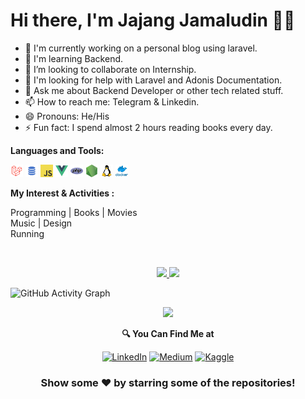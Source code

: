 # Hi there, I'm Jajang Jamaludin 🧑🏻

- 🔭 I'm currently working on a personal blog using laravel.
- 🌱 I'm learning Backend.
- 👯 I’m looking to collaborate on Internship.
- 🤔 I'm looking for help with Laravel and Adonis Documentation.
- 💬 Ask me about Backend Developer or other tech related stuff.
- 📫 How to reach me: Telegram & Linkedin.
- 😄 Pronouns: He/His
- ⚡ Fun fact: I spend almost 2 hours reading books every day.


**Languages and Tools:**  

<code><img height="20" src="https://raw.githubusercontent.com/github/explore/80688e429a7d4ef2fca1e82350fe8e3517d3494d/topics/laravel/laravel.png"></code>
<code><img height="20" src="https://raw.githubusercontent.com/github/explore/80688e429a7d4ef2fca1e82350fe8e3517d3494d/topics/sql/sql.png"></code>
<code><img height="20" src="https://raw.githubusercontent.com/github/explore/80688e429a7d4ef2fca1e82350fe8e3517d3494d/topics/javascript/javascript.png"></code>
<code><img height="20" src="https://raw.githubusercontent.com/github/explore/80688e429a7d4ef2fca1e82350fe8e3517d3494d/topics/vue/vue.png"></code>
<code><img height="20" src="https://raw.githubusercontent.com/github/explore/80688e429a7d4ef2fca1e82350fe8e3517d3494d/topics/php/php.png"></code>
<code><img height="20" src="https://raw.githubusercontent.com/github/explore/80688e429a7d4ef2fca1e82350fe8e3517d3494d/topics/nodejs/nodejs.png"></code>
<code><img height="20" src="https://raw.githubusercontent.com/github/explore/80688e429a7d4ef2fca1e82350fe8e3517d3494d/topics/linux/linux.png"></code>
<code><img height="20" src="https://raw.githubusercontent.com/github/explore/80688e429a7d4ef2fca1e82350fe8e3517d3494d/topics/docker/docker.png"></code>


**My Interest & Activities :**

Programming | Books | Movies <br>
Music | Design <br>
Running

<br>

<p align="center">
<a href="https://github.com/J-Jamal">
  <img height="150em" src="https://github-readme-stats-eight-theta.vercel.app/api?username=J-Jamal&show_icons=true&theme=bear"/>
  <img height="150em" src="https://github-readme-stats-eight-theta.vercel.app/api/top-langs/?username=J-Jamal&layout=compact&langs_count=8&theme=bear"/>
</a>

 ![GitHub Activity Graph](https://activity-graph.herokuapp.com/graph?username=J-Jamal&theme=github)
 
  <p align="center">
<a href="https://github.com/J-Jamal">
  <img height="150em" src="https://github-readme-streak-stats.herokuapp.com/?user=J-Jamal&theme=bear"/>
</a>

<div align="center">
  
 **🔍 You Can Find Me at**
  <p style="text-align:center">
  <a href="https://www.linkedin.com/in/jajangjamaludin/" target="_blank"><img alt="LinkedIn" src="https://img.shields.io/badge/linkedin-%230077B5.svg?&style=for-the-badge&logo=linkedin&logoColor=white"/></a>
  <a href="https://medium.com/@jajang-jamaludin" target="_blank"><img alt="Medium" src="https://img.shields.io/badge/medium-%2312100E.svg?&style=for-the-badge&logo=medium&logoColor=white"/></a>
  <a href="https://www.kaggle.com/jajangjamaludin" target="_blank"><img alt="Kaggle" src="https://img.shields.io/badge/Kaggle-2C8EBB?&style=for-the-badge&logo=kaggle&logoColor=white" /></a>
<!--   <a href="https://twitter.com/tjetje0_0" target="_blank"><img alt="Twitter" src="https://img.shields.io/badge/twitter-%231DA1F2.svg?&style=for-the-badge&logo=twitter&logoColor=white" /></a>
</p> -->
 </div>
<!--   <a href="https://github.com/J-Jamal" target="_blank"><img alt="Gmail" src="https://img.shields.io/badge/gmail-D14836?&style=for-the-badge&logo=gmail&logoColor=white"/></a>
  <a href="https://github.com/J-Jamal" target="_blank"><img alt="Facebook" src="https://img.shields.io/badge/facebook-%231877F2.svg?&style=for-the-badge&logo=facebook&logoColor=white" /></a> -->
<!--   <a href="https://github.com/J-Jamal" target="_blank"><img alt="Instagram" src="https://img.shields.io/badge/instagram-%23E4405F.svg?&style=for-the-badge&logo=instagram&logoColor=white" /></a> -->
<!--     <a href="https://github.com/J-Jamal" target="_blank"><img alt="Telegram" src="https://img.shields.io/badge/telegram-%231DA1F2.svg?&style=for-the-badge&logo=telegram&logoColor=white" /></a> -->
<!--   <a href="https://wa.me/" target="_blank"><img alt="WhatsApp" src="https://img.shields.io/badge/WhatsApp-25D366?style=for-the-badge&logo=whatsapp&logoColor=white" /></a>   -->
<div align="center">

  
### Show some ❤️ by starring some of the repositories!

</div>
